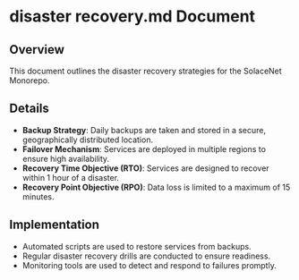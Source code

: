 # disaster recovery.md Document

## Overview

This document outlines the disaster recovery strategies for the SolaceNet Monorepo.

## Details

- **Backup Strategy**: Daily backups are taken and stored in a secure, geographically distributed location.
- **Failover Mechanism**: Services are deployed in multiple regions to ensure high availability.
- **Recovery Time Objective (RTO)**: Services are designed to recover within 1 hour of a disaster.
- **Recovery Point Objective (RPO)**: Data loss is limited to a maximum of 15 minutes.

## Implementation

- Automated scripts are used to restore services from backups.
- Regular disaster recovery drills are conducted to ensure readiness.
- Monitoring tools are used to detect and respond to failures promptly.
